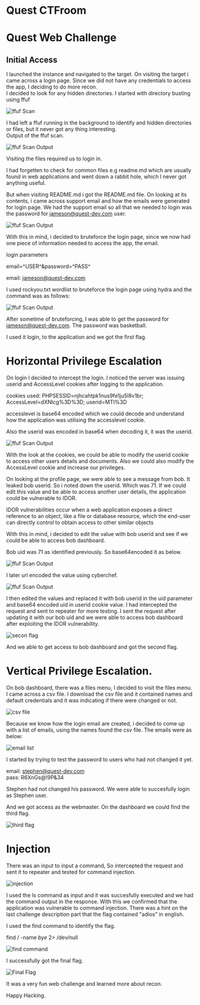 # Quest CTFroom

# Quest Web Challenge

## Initial Access

I launched the instance and  navigated to the target. 
On visiting the target i  came across a login page. Since we did not have any credentials to access the app, I deciding to do more recon.  
I  decided to look for any hidden directories.  I started with directory busting using ffuf

![ ffuf Scan](https://github.com/Tenkph/EK4-Cybersecurity-Barcamp-CTF/blob/main/Quest/screenshots/ffuf_scan.png)


I had left a ffuf running in the background to identify and hidden directories or files, but it  never  got any thing interesting.  
Output of the ffuf scan.  

![ ffuf Scan Output](https://github.com/Tenkph/EK4-Cybersecurity-Barcamp-CTF/blob/main/Quest/screenshots/ffufScan_output.png)



Visiting the files required us  to login in. 


I had forgetten to check for common files e.g  readme.md which are usually found in web applications and went down a rabbit hole, which I never got anything useful.

But when visiting README.md  i got the README.md file. On  looking at its contents, i came across support email and how  the emails were generated for login page. We had the support email so all that we needed to login was the password for jameson@quest-dev.com user.  


![ ffuf Scan Output](https://github.com/Tenkph/EK4-Cybersecurity-Barcamp-CTF/blob/main/Quest/screenshots/readme_file.png)



With this  in mind, i decided to bruteforce the login page, since we  now had  one piece of information needed to access the app, the email.

login parameters

email=^USER^&password=^PASS^

email: jameson@quest-dev.com

I used rockyou.txt wordlist to bruteforce the login page  using hydra and the command was as follows: 

![ ffuf Scan Output](https://github.com/Tenkph/EK4-Cybersecurity-Barcamp-CTF/blob/main/Quest/screenshots/hydra.png)


After sometime of bruteforcing, I was able to get the  password for  jameson@quest-dev.com.
The password was basketball. 

I used it login,  to the application and we got the first flag. 


# Horizontal Privilege Escalation 


On login  I decided to intercept the login. I noticed the server was  issuing userid and AccessLevel cookies after logging to the application. 

cookies used: PHPSESSID=njhcahtpk1nus9fe1ju5l8v1br; AccessLevel=dXNlcg%3D%3D; userid=MTI%3D

accesslevel is base64 encoded which we could decode and understand how the application was utilising the accesslevel  cookie. 

Also the userid was encoded in base64 when decoding it, it was the userid.

![ ffuf Scan Output](https://github.com/Tenkph/EK4-Cybersecurity-Barcamp-CTF/blob/main/Quest/screenshots/user_id.png)

With the look at the cookies, we could be able to  modify the userid cookie to access other users details and documents. Also we could also modify the AccessLevel cookie and increase our privileges. 

On looking at the profile page, we were able to see  a message from bob. It  leaked bob userid. So i noted  down the userid.  Which was 71. If we could edit this value and be able to access another user details, the application could be vulnerable to IDOR.  
 
IDOR vulnerabilities occur  when a web application exposes a direct reference to an object, like a file or database  resource, which the end-user can directly control to obtain access to other similar objects
 
With this in mind, i decided to edit the value with bob userid and see if we could be able to access bob dashboard. 

Bob  uid was 71 as identified previously. So base64encoded it as below.  

![ ffuf Scan Output](https://github.com/Tenkph/EK4-Cybersecurity-Barcamp-CTF/blob/main/Quest/screenshots/encoded_reference.png)


I later url encoded the value using cyberchef. 

![ ffuf Scan Output](https://github.com/Tenkph/EK4-Cybersecurity-Barcamp-CTF/blob/main/Quest/screenshots/cyberchef_b64.png)


I then edited the values and replaced it with bob userid in the uid parameter and base64 encoded uid in  userid cookie value. 
I had intercepted the  request and sent to repeater for more testing. I sent the request  after  updating  it with our bob  uid and we were able to access bob  dashboard  after exploiting the IDOR vulnerability.  

![secon flag](https://github.com/Tenkph/EK4-Cybersecurity-Barcamp-CTF/blob/main/Quest/screenshots/secondFlag.png)


And we able to get  access to bob dashboard and got the second flag.

# Vertical Privilege Escalation. 

On bob dashboard, there was a files menu, I decided to visit the files menu. I came across a csv file. 
I download the csv file and it contained names and  default credentials and it was  indicating if there were changed or not.

![ csv file](https://github.com/Tenkph/EK4-Cybersecurity-Barcamp-CTF/blob/main/Quest/screenshots/quest_access_log_csv.png)

 
Because we  know how the  login email are created, i decided to come up with a list of emails, using the names found the csv file. The emails were as below: 

![ email list](https://github.com/Tenkph/EK4-Cybersecurity-Barcamp-CTF/blob/main/Quest/screenshots/emailList.png)


I started  by trying to test the password to  users who had not changed it yet.  

email: stephen@quest-dev.com  
pass: R6XnGs@!9P&34

Stephen had not changed his password.  We were able to succesfully login as Stephen user. 

And we got access  as the webmaster. On the dashboard we could  find the third flag. 

 ![ third flag](https://github.com/Tenkph/EK4-Cybersecurity-Barcamp-CTF/blob/main/Quest/screenshots/webMaster_dashboard.png)



# Injection 

There was an input to input a command, So intercepted the request and sent it to repeater and tested for command injection. 

![ injection ](https://github.com/Tenkph/EK4-Cybersecurity-Barcamp-CTF/blob/main/Quest/screenshots/ls.png)


I  used the ls command  as input  and it was succesfully executed and we  had the  command output in the response.
With this we confirmed  that the application  was vulnerable to command injection.  There was a hint on the  last challenge description part  that the flag contained "adios" in english. 

I  used the find command to  identify the flag. 

find / -name *bye* 2> /dev/null 

![find command](https://github.com/Tenkph/EK4-Cybersecurity-Barcamp-CTF/blob/main/Quest/screenshots/find_command.png)



I successfully got the  final flag.   


 ![Final Flag](https://github.com/Tenkph/EK4-Cybersecurity-Barcamp-CTF/blob/main/Quest/screenshots/last_flag.png)


It was a very fun web challenge and learned more about recon. 

Happy Hacking. 
